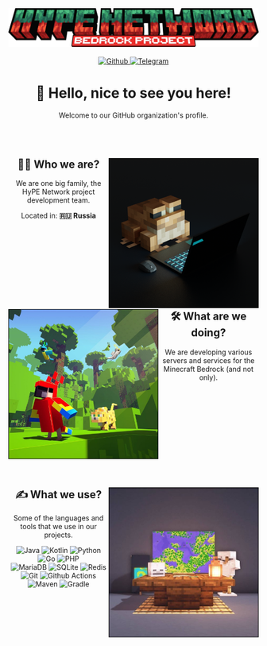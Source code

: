<div>
   <img src="https://github.com/HyPE-Network/.github/blob/master/profile/logo.png" alt="logo">
   <div align="center">
      <br>
       <a href="https://github.com/HyPE-Network">
      <img src="https://img.shields.io/badge/Github-181717?&style=for-the-badge&logo=github&logoColor=white" alt="Github" />
      </a>
      <a href="https://hy-pe.ru/ds">
      <img src="https://img.shields.io/badge/Discord-7289DA?&style=for-the-badge&logo=discord&logoColor=white" alt="Telegram" />
      </a>
      <div>
         <h1>👋 Hello, nice to see you here!</h1>
         <p>Welcome to our GitHub organization's profile.</p>
      </div>
   </div>
</div>
<br>
<br>
<div>
   <img align="right" height="300" src="https://github.com/HyPE-Network/.github/blob/master/profile/img1.png" alt="" style="border: 1px solid black; ">
   <div align="center">
      <h2>👨‍🔧 Who we are?</h2>
      <p>We are one big family, the HyPE Network project development team.</p>
      <p>Located in: <strong>🇷🇺 Russia</strong></p>
   </div>
</div>
<br>
<br>
<br>
<br>
<br>
<br>
<br>
<br>
<div>
   <img align="left" height="300" src="https://github.com/HyPE-Network/.github/blob/master/profile/img2.jpg" alt="" style="border: 1px solid black; ">
   <div align="center">
      <h2>🛠 What are we doing?</h2>
      <p>We are developing various servers and services for the Minecraft Bedrock (and not only).</p>
   </div>
</div>
<br>
<br>
<br>
<br>
<br>
<br>
<br>
<br>
<br>
<br>
<div>
   <img align="right" height="300" src="https://github.com/HyPE-Network/.github/blob/master/profile/img3.jpg" alt="" style="border: 1px solid black; ">
   <div align="center">
      <h2>✍️ What we use?</h2>
      <p>Some of the languages and tools that we use in our projects.</p>
      <p>
         <img alt="Java" src="https://img.shields.io/badge/Java-ED8B00?style=for-the-badge&logo=java&logoColor=white" />
         <img alt="Kotlin" src="https://img.shields.io/badge/Kotlin-7F52FF?style=for-the-badge&logo=kotlin&logoColor=white" />
         <img alt="Python" src="https://img.shields.io/badge/Python-3776AB?style=for-the-badge&logo=python&logoColor=white" />
         <img alt="Go" src="https://img.shields.io/badge/Go-00ADD8?style=for-the-badge&logo=go&logoColor=white" /> 
         <img alt="PHP" src="https://img.shields.io/badge/PHP-777BB4?style=for-the-badge&logo=php&logoColor=white" />
         <br>
         <img alt="MariaDB" src="https://img.shields.io/badge/MariaDB-003545?style=for-the-badge&logo=mariadb&logoColor=white" />
         <img alt="SQLite" src="https://img.shields.io/badge/SQLite-003B57?style=for-the-badge&logo=sqlite&logoColor=white" />
         <img alt="Redis" src="https://img.shields.io/badge/Redis-DC382D?style=for-the-badge&logo=redis&logoColor=white" />
         <br>
         <img alt="Git" src="https://img.shields.io/badge/Git-F05032?style=for-the-badge&logo=git&logoColor=white" />
         <img alt="Github Actions" src="https://img.shields.io/badge/Github_Actions-2088FF?style=for-the-badge&logo=github-actions&logoColor=white" />
         <br>
         <img alt="Maven" src="https://img.shields.io/badge/Maven-C71A36?style=for-the-badge&logo=apachemaven&logoColor=white" />
         <img alt="Gradle" src="https://img.shields.io/badge/Gradle-02303A?style=for-the-badge&logo=gradle&logoColor=white" />
      </p>
   </div>
</div>

